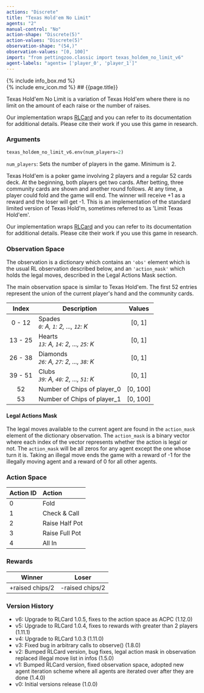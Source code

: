```yaml
---
actions: "Discrete"
title: "Texas Hold'em No Limit"
agents: "2"
manual-control: "No"
action-shape: "Discrete(5)"
action-values: "Discrete(5)"
observation-shape: "(54,)"
observation-values: "[0, 100]"
import: "from pettingzoo.classic import texas_holdem_no_limit_v6"
agent-labels: "agents= ['player_0', 'player_1']"
---
```


<div class="docu-info" markdown="1">
{% include info_box.md %}
</div>

<div class="docu-content" markdown="1">
<div class="appear_big env-title" markdown="1">
{% include env_icon.md %}
## {{page.title}}
</div>


Texas Hold'em No Limit is a variation of Texas Hold'em where there is no limit on the amount of each raise or the number of raises.

Our implementation wraps [RLCard](http://rlcard.org/games.html#no-limit-texas-hold-em) and you can refer to its documentation for additional details. Please cite their work if you use this game in research.

### Arguments

``` python
texas_holdem_no_limit_v6.env(num_players=2)
```

`num_players`: Sets the number of players in the game. Minimum is 2.


Texas Hold'em is a poker game involving 2 players and a regular 52 cards deck. At the beginning, both players get two cards. After betting, three community cards are shown and another round follows. At any time, a player could fold and the game will end. The winner will receive +1 as a reward and the loser will get -1. This is an implementation of the standard limited version of Texas Hold'm, sometimes referred to as 'Limit Texas Hold'em'.

Our implementation wraps [RLCard](http://rlcard.org/games.html#limit-texas-hold-em) and you can refer to its documentation for additional details. Please cite their work if you use this game in research.


### Observation Space

The observation is a dictionary which contains an `'obs'` element which is the usual RL observation described below, and an  `'action_mask'` which holds the legal moves, described in the Legal Actions Mask section.

The main observation space is similar to Texas Hold'em. The first 52 entries represent the union of the current player's hand and the community cards.

|  Index  | Description                                  |  Values  |
|:-------:|----------------------------------------------|:--------:|
|  0 - 12 | Spades<br>_`0`: A, `1`: 2, ..., `12`: K_     |  [0, 1]  |
| 13 - 25 | Hearts<br>_`13`: A, `14`: 2, ..., `25`: K_   |  [0, 1]  |
| 26 - 38 | Diamonds<br>_`26`: A, `27`: 2, ..., `38`: K_ |  [0, 1]  |
| 39 - 51 | Clubs<br>_`39`: A, `40`: 2, ..., `51`: K_    |  [0, 1]  |
|    52   | Number of Chips of player_0                  | [0, 100] |
|    53   | Number of Chips of player_1                  | [0, 100] |

#### Legal Actions Mask

The legal moves available to the current agent are found in the `action_mask` element of the dictionary observation. The `action_mask` is a binary vector where each index of the vector represents whether the action is legal or not. The `action_mask` will be all zeros for any agent except the one whose turn it is. Taking an illegal move ends the game with a reward of -1 for the illegally moving agent and a reward of 0 for all other agents.

### Action Space

| Action ID   |     Action         |
| ----------- | :----------------- |
| 0           | Fold               |
| 1           | Check & Call       |
| 2           | Raise Half Pot     |
| 3           | Raise Full Pot     |
| 4           | All In             |

### Rewards

| Winner          | Loser           |
| :-------------: | :-------------: |
| +raised chips/2 | -raised chips/2 |

### Version History

* v6: Upgrade to RLCard 1.0.5, fixes to the action space as ACPC (1.12.0)
* v5: Upgrade to RLCard 1.0.4, fixes to rewards with greater than 2 players (1.11.1)
* v4: Upgrade to RLCard 1.0.3 (1.11.0)
* v3: Fixed bug in arbitrary calls to observe() (1.8.0)
* v2: Bumped RLCard version, bug fixes, legal action mask in observation replaced illegal move list in infos (1.5.0)
* v1: Bumped RLCard version, fixed observation space, adopted new agent iteration scheme where all agents are iterated over after they are done (1.4.0)
* v0: Initial versions release (1.0.0)
</div>
